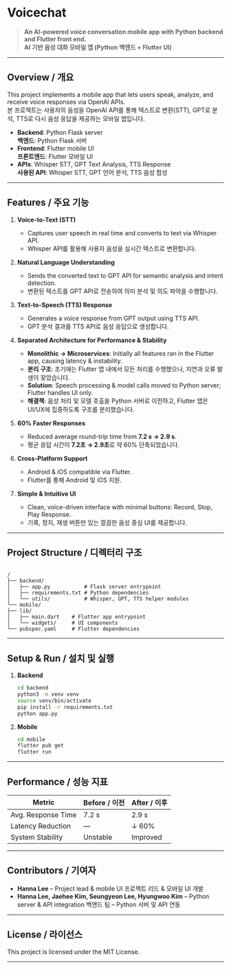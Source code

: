# Voicechat

> **An AI-powered voice conversation mobile app with Python backend and Flutter front end.**  
> **AI 기반 음성 대화 모바일 앱 (Python 백엔드 + Flutter UI)**

---

## Overview / 개요

This project implements a mobile app that lets users speak, analyze, and receive voice responses via OpenAI APIs.  
본 프로젝트는 사용자의 음성을 OpenAI API를 통해 텍스트로 변환(STT), GPT로 분석, TTS로 다시 음성 응답을 제공하는 모바일 앱입니다.

- **Backend**: Python Flask server  
  **백엔드**: Python Flask 서버
- **Frontend**: Flutter mobile UI  
  **프론트엔드**: Flutter 모바일 UI
- **APIs**: Whisper STT, GPT Text Analysis, TTS Response  
  **사용된 API**: Whisper STT, GPT 언어 분석, TTS 음성 합성

---

## Features / 주요 기능

1. **Voice-to-Text (STT)**  
   - Captures user speech in real time and converts to text via Whisper API.  
   - Whisper API를 활용해 사용자 음성을 실시간 텍스트로 변환합니다.

2. **Natural Language Understanding**  
   - Sends the converted text to GPT API for semantic analysis and intent detection.  
   - 변환된 텍스트를 GPT API로 전송하여 의미 분석 및 의도 파악을 수행합니다.

3. **Text-to-Speech (TTS) Response**  
   - Generates a voice response from GPT output using TTS API.  
   - GPT 분석 결과를 TTS API로 음성 응답으로 생성합니다.

4. **Separated Architecture for Performance & Stability**  
   - **Monolithic → Microservices**: Initially all features ran in the Flutter app, causing latency & instability.  
   - **분리 구조**: 초기에는 Flutter 앱 내에서 모든 처리를 수행했으나, 지연과 오류 발생이 잦았습니다.
   - **Solution**: Speech processing & model calls moved to Python server; Flutter handles UI only.  
   - **해결책**: 음성 처리 및 모델 호출을 Python 서버로 이전하고, Flutter 앱은 UI/UX에 집중하도록 구조를 분리했습니다.

5. **60% Faster Responses**  
   - Reduced average round-trip time from **7.2 s → 2.9 s**.  
   - 평균 응답 시간이 **7.2초 → 2.9초**로 약 60% 단축되었습니다.

6. **Cross-Platform Support**  
   - Android & iOS compatible via Flutter.  
   - Flutter를 통해 Android 및 iOS 지원.

7. **Simple & Intuitive UI**  
   - Clean, voice-driven interface with minimal buttons: Record, Stop, Play Response.  
   - 기록, 정지, 재생 버튼만 있는 깔끔한 음성 중심 UI를 제공합니다.

---

## Project Structure / 디렉터리 구조

```

/
├── backend/
│   ├── app.py           # Flask server entrypoint
│   ├── requirements.txt # Python dependencies
│   └── utils/           # Whisper, GPT, TTS helper modules
└── mobile/
├── lib/
│   ├── main.dart    # Flutter app entrypoint
│   └── widgets/     # UI components
└── pubspec.yaml     # Flutter dependencies

````

---

## Setup & Run / 설치 및 실행

1. **Backend**  
   
   ```bash
   cd backend
   python3 -m venv venv
   source venv/bin/activate
   pip install -r requirements.txt
   python app.py
   ```
   
3. **Mobile**
   ```bash
   cd mobile
   flutter pub get
   flutter run
   ```
---

## Performance / 성능 지표

| Metric             | Before / 이전 | After / 이후 |
| ------------------ | ----------- | ---------- |
| Avg. Response Time | 7.2 s       | 2.9 s      |
| Latency Reduction  | —           | ↓ 60%      |
| System Stability   | Unstable    | Improved   |

---

## Contributors / 기여자

* **Hanna Lee** – Project lead & mobile UI
  프로젝트 리드 & 모바일 UI 개발
* **Hanna Lee, Jaehee Kim, Seungyeon Lee, Hyungwoo Kim** – Python server & API integration
  백엔드 팀 – Python 서버 및 API 연동

---

## License / 라이선스

This project is licensed under the MIT License.

---
